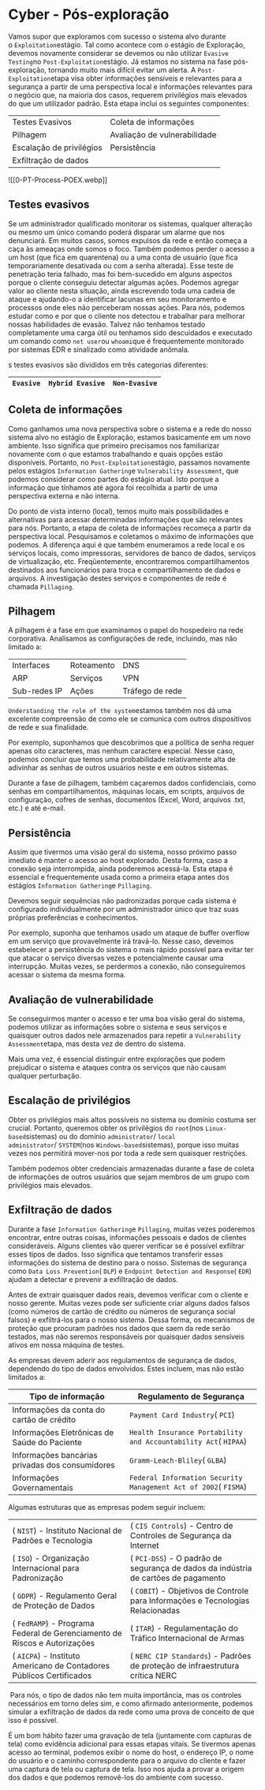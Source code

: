 # Cyber - Pós-exploração

Vamos supor que exploramos com sucesso o sistema alvo durante o `Exploitation`estágio. Tal como acontece com o estágio de Exploração, devemos novamente considerar se devemos ou não utilizar `Evasive Testing`no `Post-Exploitation`estágio. Já estamos no sistema na fase pós-exploração, tornando muito mais difícil evitar um alerta. A `Post-Exploitation`etapa visa obter informações sensíveis e relevantes para a segurança a partir de uma perspectiva local e informações relevantes para o negócio que, na maioria dos casos, requerem privilégios mais elevados do que um utilizador padrão. Esta etapa inclui os seguintes componentes:

|                          |                              |
| ------------------------ | ---------------------------- |
| Testes Evasivos          | Coleta de informações        |
| Pilhagem                 | Avaliação de vulnerabilidade |
| Escalação de privilégios | Persistência                 |
| Exfiltração de dados     |                              |

![[0-PT-Process-POEX.webp]]

## Testes evasivos

Se um administrador qualificado monitorar os sistemas, qualquer alteração ou mesmo um único comando poderá disparar um alarme que nos denunciará. Em muitos casos, somos expulsos da rede e então começa a caça às ameaças onde somos o foco. Também podemos perder o acesso a um host (que fica em quarentena) ou a uma conta de usuário (que fica temporariamente desativada ou com a senha alterada). Esse teste de penetração teria falhado, mas foi bem-sucedido em alguns aspectos porque o cliente conseguiu detectar algumas ações. Podemos agregar valor ao cliente nesta situação, ainda escrevendo toda uma cadeia de ataque e ajudando-o a identificar lacunas em seu monitoramento e processos onde eles não perceberam nossas ações. Para nós, podemos estudar como e por que o cliente nos detectou e trabalhar para melhorar nossas habilidades de evasão. Talvez não tenhamos testado completamente uma carga útil ou tenhamos sido descuidados e executado um comando como `net user`ou `whoami`que é frequentemente monitorado por sistemas EDR e sinalizado como atividade anômala.

s testes evasivos são divididos em três categorias diferentes:

| **`Evasive`** | **`Hybrid Evasive`** | **`Non-Evasive`** |
| ------------- | -------------------- | ----------------- |

## Coleta de informações

Como ganhamos uma nova perspectiva sobre o sistema e a rede do nosso sistema alvo no estágio de Exploração, estamos basicamente em um novo ambiente. Isso significa que primeiro precisamos nos familiarizar novamente com o que estamos trabalhando e quais opções estão disponíveis. Portanto, no `Post-Exploitation`estágio, passamos novamente pelos estágios `Information Gathering`e `Vulnerability Assessment`, que podemos considerar como partes do estágio atual. Isto porque a informação que tínhamos até agora foi recolhida a partir de uma perspectiva externa e não interna.

Do ponto de vista interno (local), temos muito mais possibilidades e alternativas para acessar determinadas informações que são relevantes para nós. Portanto, a etapa de coleta de informações recomeça a partir da perspectiva local. Pesquisamos e coletamos o máximo de informações que podemos. A diferença aqui é que também enumeramos a rede local e os serviços locais, como impressoras, servidores de banco de dados, serviços de virtualização, etc. Freqüentemente, encontraremos compartilhamentos destinados aos funcionários para troca e compartilhamento de dados e arquivos. A investigação destes serviços e componentes de rede é chamada `Pillaging`.

## Pilhagem

A pilhagem é a fase em que examinamos o papel do hospedeiro na rede corporativa. Analisamos as configurações de rede, incluindo, mas não limitado a:

|              |            |                 |
| ------------ | ---------- | --------------- |
| Interfaces   | Roteamento | DNS             |
| ARP          | Serviços   | VPN             |
| Sub-redes IP | Ações      | Tráfego de rede |

`Understanding the role of the system`estamos também nos dá uma excelente compreensão de como ele se comunica com outros dispositivos de rede e sua finalidade.

Por exemplo, suponhamos que descobrimos que a política de senha requer apenas oito caracteres, mas nenhum caractere especial. Nesse caso, podemos concluir que temos uma probabilidade relativamente alta de adivinhar as senhas de outros usuários neste e em outros sistemas.

Durante a fase de pilhagem, também caçaremos dados confidenciais, como senhas em compartilhamentos, máquinas locais, em scripts, arquivos de configuração, cofres de senhas, documentos (Excel, Word, arquivos .txt, etc.) e até e-mail.

## Persistência

Assim que tivermos uma visão geral do sistema, nosso próximo passo imediato é manter o acesso ao host explorado. Desta forma, caso a conexão seja interrompida, ainda poderemos acessá-la. Esta etapa é essencial e frequentemente usada como a primeira etapa antes dos estágios `Information Gathering`e `Pillaging`.

Devemos seguir sequências não padronizadas porque cada sistema é configurado individualmente por um administrador único que traz suas próprias preferências e conhecimentos.

Por exemplo, suponha que tenhamos usado um ataque de buffer overflow em um serviço que provavelmente irá travá-lo. Nesse caso, devemos estabelecer a persistência do sistema o mais rápido possível para evitar ter que atacar o serviço diversas vezes e potencialmente causar uma interrupção. Muitas vezes, se perdermos a conexão, não conseguiremos acessar o sistema da mesma forma.

## Avaliação de vulnerabilidade

Se conseguirmos manter o acesso e ter uma boa visão geral do sistema, podemos utilizar as informações sobre o sistema e seus serviços e quaisquer outros dados nele armazenados para repetir a `Vulnerability Assessment`etapa, mas desta vez de dentro do sistema.

Mais uma vez, é essencial distinguir entre explorações que podem prejudicar o sistema e ataques contra os serviços que não causam qualquer perturbação.

## Escalação de privilégios

Obter os privilégios mais altos possíveis no sistema ou domínio costuma ser crucial. Portanto, queremos obter os privilégios do `root`(nos `Linux-based`sistemas) ou do domínio `administrator`/ `local administrator`/ `SYSTEM`(nos `Windows-based`sistemas), porque isso muitas vezes nos permitirá mover-nos por toda a rede sem quaisquer restrições.

Também podemos obter credenciais armazenadas durante a fase de coleta de informações de outros usuários que sejam membros de um grupo com privilégios mais elevados.

## Exfiltração de dados

Durante a fase `Information Gathering`e `Pillaging`, muitas vezes poderemos encontrar, entre outras coisas, informações pessoais e dados de clientes consideráveis. Alguns clientes vão querer verificar se é possível exfiltrar esses tipos de dados. Isso significa que tentamos transferir essas informações do sistema de destino para o nosso. Sistemas de segurança como `Data Loss Prevention`( `DLP`) e `Endpoint Detection and Response`( `EDR`) ajudam a detectar e prevenir a exfiltração de dados.

Antes de extrair quaisquer dados reais, devemos verificar com o cliente e nosso gerente. Muitas vezes pode ser suficiente criar alguns dados falsos (como números de cartão de crédito ou números de segurança social falsos) e exfiltrá-los para o nosso sistema. Dessa forma, os mecanismos de proteção que procuram padrões nos dados que saem da rede serão testados, mas não seremos responsáveis ​​por quaisquer dados sensíveis ativos em nossa máquina de testes.

As empresas devem aderir aos regulamentos de segurança de dados, dependendo do tipo de dados envolvidos. Estes incluem, mas não estão limitados a:

|**Tipo de informação**|**Regulamento de Segurança**|
|---|---|
|Informações da conta do cartão de crédito|`Payment Card Industry`( `PCI`)|
|Informações Eletrônicas de Saúde do Paciente|`Health Insurance Portability and Accountability Act`( `HIPAA`)|
|Informações bancárias privadas dos consumidores|`Gramm-Leach-Bliley`( `GLBA`)|
|Informações Governamentais|`Federal Information Security Management Act of 2002`( `FISMA`)|

Algumas estruturas que as empresas podem seguir incluem:

| | |
|---|---|
|( `NIST`) - Instituto Nacional de Padrões e Tecnologia|( `CIS Controls`) - Centro de Controles de Segurança da Internet|
|( `ISO`) - Organização Internacional para Padronização|( `PCI-DSS`) - O padrão de segurança de dados da indústria de cartões de pagamento|
|( `GDPR`) - Regulamento Geral de Proteção de Dados|( `COBIT`) - Objetivos de Controle para Informações e Tecnologias Relacionadas|
|( `FedRAMP`) - Programa Federal de Gerenciamento de Riscos e Autorizações|( `ITAR`) - Regulamentação do Tráfico Internacional de Armas|
|( `AICPA`) - Instituto Americano de Contadores Públicos Certificados|( `NERC CIP Standards`) - Padrões de proteção de infraestrutura crítica NERC|

 Para nós, o tipo de dados não tem muita importância, mas os controles necessários em torno deles sim, e como afirmado anteriormente, podemos simular a exfiltração de dados da rede como uma prova de conceito de que isso é possível.

É um bom hábito fazer uma gravação de tela (juntamente com capturas de tela) como evidência adicional para essas etapas vitais. Se tivermos apenas acesso ao terminal, podemos exibir o nome do host, o endereço IP, o nome do usuário e o caminho correspondente para o arquivo do cliente e fazer uma captura de tela ou captura de tela. Isso nos ajuda a provar a origem dos dados e que podemos removê-los do ambiente com sucesso.










































